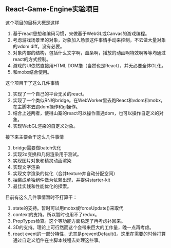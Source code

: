 ## React-Game-Engine实验项目

这个项目的目标大概是这样

1. 基于react思想和编码习惯，来做基于WebGL或Canvas的游戏编程。
2. 考虑游戏场景里的对象，对象加入场景这件事情手动来控制，不去做大量对象的vdom diff。没有必要。
3. 对象内部的结构，包括什么文字啊，血条啊，播放的动画啊特效啊等等均通过react的方式控制。
4. 游戏的UI依然直接用HTML DOM撸（当然也是React），并无必要全体GL化。
5. 和mobx结合使用。

这个项目干了这么几件事情

1. 实现了一个自己的平台无关的react。
2. 实现了一个类似RN的bridge。在WebWorker里去跑React和vdom和mobx，在主脚本去跑dom操作和gl操作。
3. 结合上述两者，使得山寨的react可以操作普通dom，也可以操作自定义的对象。
4. 实现WebGL渲染的自定义对象。

接下来主要会干这么几件事情
1. bridge需要做batch优化
2. 实现2d变换和几何渲染用于测试。
3. 实现图片对象和精灵动画渲染
4. 实现文字渲染
5. 实现文字渲染的优化（合并texture并自动分配空间）
6. 抽离成单独组件做为依赖出现，并提供starter-kit
7. 最佳实践和性能优化的探索。

目前有这么几件事情暂时不打算干：

1. state的支持。暂时可以用mobx或forceUpdate()来取代
2. context的支持。所以暂时也用不了redux。
3. PropTypes检查。这个等功能方面稳定了再考虑补回来。
4. 3D的支持。理论上可行然而这个会带来巨大的工作量，晚一点再考虑。
5. react event的一部分特性，尤其是preventDefault()。这里在需要的时候打算通过自定义组件在主脚本线程去处理这些事。
